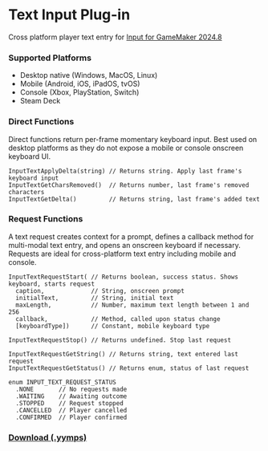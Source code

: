 # Text Input Plug-in

Cross platform player text entry for [Input for GameMaker 2024.8](https://github.com/offalynne/Input)

### Supported Platforms

- Desktop native (Windows, MacOS, Linux)
- Mobile (Android, iOS, iPadOS, tvOS)
- Console (Xbox, PlayStation, Switch)
- Steam Deck

### Direct Functions

Direct functions return per-frame momentary keyboard input. Best used on desktop platforms as they do not expose a mobile or console onscreen keyboard UI.
```
InputTextApplyDelta(string) // Returns string. Apply last frame's keyboard input
InputTextGetCharsRemoved()  // Returns number, last frame's removed characters 
InputTextGetDelta()         // Returns string, last frame's added text
```

### Request Functions

A text request creates context for a prompt, defines a callback method for multi-modal text entry, and opens an onscreen keyboard if necessary. Requests are ideal for cross-platform text entry including mobile and console.
```
InputTextRequestStart( // Returns boolean, success status. Shows keyboard, starts request
  caption,             // String, onscreen prompt
  initialText,         // String, initial text
  maxLength,           // Number, maximum text length between 1 and 256
  callback,            // Method, called upon status change
  [keyboardType])      // Constant, mobile keyboard type

InputTextRequestStop() // Returns undefined. Stop last request

InputTextRequestGetString() // Returns string, text entered last request
InputTextRequestGetStatus() // Returns enum, status of last request

enum INPUT_TEXT_REQUEST_STATUS
  .NONE       // No requests made
  .WAITING    // Awaiting outcome
  .STOPPED    // Request stopped 
  .CANCELLED  // Player cancelled
  .CONFIRMED  // Player confirmed
```

### **[Download (.yymps)](https://github.com/offalynne/InputPlugin-Text/releases)**
